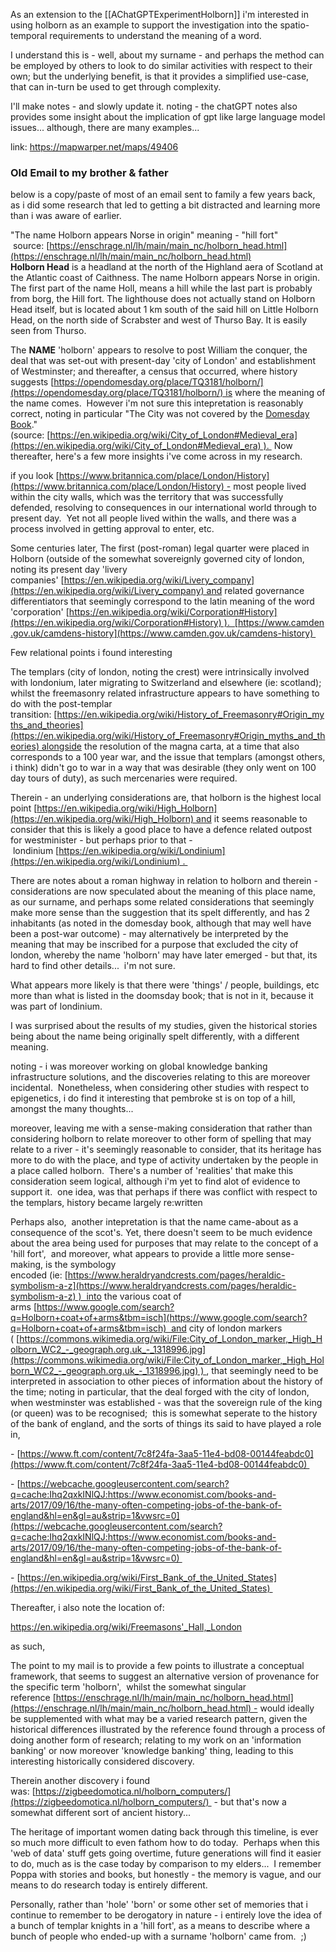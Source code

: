 As an extension to the [[AChatGPTExperimentHolborn]] i'm interested in using holborn as an example to support the investigation into the spatio-temporal requirements to understand the meaning of a word.  

I understand this is - well, about my surname - and perhaps the method can be employed by others to look to do similar activities with respect to their own; but the underlying benefit, is that it provides a simplified use-case, that can in-turn be used to get through complexity.

I'll make notes - and slowly update it.  noting - the chatGPT notes also provides some insight about the implication of gpt like large language model issues...  although, there are many examples...

link: 
https://mapwarper.net/maps/49406

### Old Email to my brother & father

below is a copy/paste of most of an email sent to family a few years back, as i did some research that led to getting a bit distracted and learning more than i was aware of earlier. 
  
"The name Holborn appears Norse in origin" meaning - "hill fort"  source: [https://enschrage.nl/lh/main/main_nc/holborn_head.html](https://enschrage.nl/lh/main/main_nc/holborn_head.html)  
  **Holborn Head** is a headland at the north of the Highland aera of Scotland at the Atlantic coast of Caithness. The name Holborn appears Norse in origin. The first part of the name Holl, means a hill while the last part is probably from borg, the Hill fort. The lighthouse does not actually stand on Holborn Head itself, but is located about 1 km south of the said hill on Little Holborn Head, on the north side of Scrabster and west of Thurso Bay. It is easily seen from Thurso.

  
The **NAME** 'holborn' appears to resolve to post William the conquer, the deal that was set-out with present-day 'city of London' and establishment of Westminster; and thereafter, a census that occurred, where history suggests [https://opendomesday.org/place/TQ3181/holborn/](https://opendomesday.org/place/TQ3181/holborn/) is where the meaning of the name comes.  However i'm not sure this intepretation is reasonably correct, noting in particular "The City was not covered by the [Domesday Book](https://en.wikipedia.org/wiki/Domesday_Book "Domesday Book")." (source: [https://en.wikipedia.org/wiki/City_of_London#Medieval_era](https://en.wikipedia.org/wiki/City_of_London#Medieval_era) ).  Now thereafter, here's a few more insights i've come across in my research.
 
if you look [https://www.britannica.com/place/London/History](https://www.britannica.com/place/London/History) - most people lived within the city walls, which was the territory that was successfully defended, resolving to consequences in our international world through to present day.  Yet not all people lived within the walls, and there was a process involved in getting approval to enter, etc.

Some centuries later, The first (post-roman) legal quarter were placed in Holborn (outside of the somewhat sovereignly governed city of london, noting its present day 'livery companies' [https://en.wikipedia.org/wiki/Livery_company](https://en.wikipedia.org/wiki/Livery_company) and related governance differentiators that seemingly correspond to the latin meaning of the word 'corporation' [https://en.wikipedia.org/wiki/Corporation#History](https://en.wikipedia.org/wiki/Corporation#History) ).  [https://www.camden.gov.uk/camdens-history](https://www.camden.gov.uk/camdens-history) 

Few relational points i found interesting
 
The templars (city of london, noting the crest) were intrinsically involved with londonium, later migrating to Switzerland and elsewhere (ie: scotland); whilst the freemasonry related infrastructure appears to have something to do with the post-templar transition: [https://en.wikipedia.org/wiki/History_of_Freemasonry#Origin_myths_and_theories](https://en.wikipedia.org/wiki/History_of_Freemasonry#Origin_myths_and_theories) alongside the resolution of the magna carta, at a time that also corresponds to a 100 year war, and the issue that templars (amongst others, i think) didn't go to war in a way that was desirable (they only went on 100 day tours of duty), as such mercenaries were required. 
  
Therein - an underlying considerations are, that holborn is the highest local point [https://en.wikipedia.org/wiki/High_Holborn](https://en.wikipedia.org/wiki/High_Holborn) and it seems reasonable to consider that this is likely a good place to have a defence related outpost for westminister - but perhaps prior to that - londinium [https://en.wikipedia.org/wiki/Londinium](https://en.wikipedia.org/wiki/Londinium) . 
  
There are notes about a roman highway in relation to holborn and therein - considerations are now speculated about the meaning of this place name, as our surname, and perhaps some related considerations that seemingly make more sense than the suggestion that its spelt differently, and has 2 inhabitants (as noted in the domesday book, although that may well have been a post-war outcome) - may alternatively be interpreted by the meaning that may be inscribed for a purpose that excluded the city of london, whereby the name 'holborn' may have later emerged - but that, its hard to find other details...  i'm not sure. 

What appears more likely is that there were 'things' / people, buildings, etc more than what is listed in the doomsday book; that is not in it, because it was part of londinium. 

I was surprised about the results of my studies, given the historical stories being about the name being originally spelt differently, with a different meaning.  
  
noting - i was moreover working on global knowledge banking infrastructure solutions, and the discoveries relating to this are moreover incidental.  Nonetheless, when considering other studies with respect to epigenetics, i do find it interesting that pembroke st is on top of a hill, amongst the many thoughts...    
  
moreover, leaving me with a sense-making consideration that rather than considering holborn to relate moreover to other form of spelling that may relate to a river - it's seemingly reasonable to consider, that its heritage has more to do with the place, and type of activity undertaken by the people in a place called holborn.  There's a number of 'realities' that make this consideration seem logical, although i'm yet to find alot of evidence to support it.  one idea, was that perhaps if there was conflict with respect to the templars, history became largely re:written  
  
Perhaps also,  another intepretation is that the name came-about as a consequence of the scot's. Yet, there doesn't seem to be much evidence about the area being used for purposes that may relate to the concept of a 'hill fort',  and moreover, what appears to provide a little more sense-making, is the symbology encoded (ie: [https://www.heraldryandcrests.com/pages/heraldic-symbolism-a-z](https://www.heraldryandcrests.com/pages/heraldic-symbolism-a-z) )  into the various coat of arms [https://www.google.com/search?q=Holborn+coat+of+arms&tbm=isch](https://www.google.com/search?q=Holborn+coat+of+arms&tbm=isch)  and city of london markers ( [https://commons.wikimedia.org/wiki/File:City_of_London_marker,_High_Holborn_WC2_-_geograph.org.uk_-_1318996.jpg](https://commons.wikimedia.org/wiki/File:City_of_London_marker,_High_Holborn_WC2_-_geograph.org.uk_-_1318996.jpg) ) , that seemingly need to be interpreted in association to other pieces of information about the history of the time; noting in particular, that the deal forged with the city of london, when westminster was established - was that the sovereign rule of the king (or queen) was to be recognised;  this is somewhat seperate to the history of the bank of england, and the sorts of things its said to have played a role in, 
 
- [https://www.ft.com/content/7c8f24fa-3aa5-11e4-bd08-00144feabdc0](https://www.ft.com/content/7c8f24fa-3aa5-11e4-bd08-00144feabdc0) 

- [https://webcache.googleusercontent.com/search?q=cache:Ihq2qxkINlQJ:https://www.economist.com/books-and-arts/2017/09/16/the-many-often-competing-jobs-of-the-bank-of-england&hl=en&gl=au&strip=1&vwsrc=0](https://webcache.googleusercontent.com/search?q=cache:Ihq2qxkINlQJ:https://www.economist.com/books-and-arts/2017/09/16/the-many-often-competing-jobs-of-the-bank-of-england&hl=en&gl=au&strip=1&vwsrc=0) 

- [https://en.wikipedia.org/wiki/First_Bank_of_the_United_States](https://en.wikipedia.org/wiki/First_Bank_of_the_United_States) 

Thereafter, i also note the location of: 

https://en.wikipedia.org/wiki/Freemasons'_Hall,_London

as such,
  

The point to my mail is to provide a few points to illustrate a conceptual framework, that seems to suggest an alternative version of provenance for the specific term 'holborn',  whilst the somewhat singular reference [https://enschrage.nl/lh/main/main_nc/holborn_head.html](https://enschrage.nl/lh/main/main_nc/holborn_head.html) - would ideally be supplemented with what may be a varied research pattern, given the historical differences illustrated by the reference found through a process of doing another form of research; relating to my work on an 'information banking' or now moreover 'knowledge banking' thing, leading to this interesting historically considered discovery.

Therein another discovery i found was: [https://zigbeedomotica.nl/holborn_computers/](https://zigbeedomotica.nl/holborn_computers/)  - but that's now a somewhat different sort of ancient history...   

The heritage of important women dating back through this timeline, is ever so much more difficult to even fathom how to do today.  Perhaps when this 'web of data' stuff gets going overtime, future generations will find it easier to do, much as is the case today by comparison to my elders...  I remember Poppa with stories and books, but honestly - the memory is vague, and our means to do research today is entirely different.  

Personally, rather than 'hole' 'born' or some other set of memories that i continue to remember to be derogatory in nature - i entirely love the idea of a bunch of templar knights in a 'hill fort', as a means to describe where a bunch of people who ended-up with a surname 'holborn' came from.  ;)
